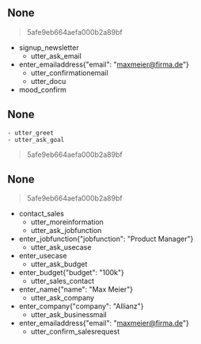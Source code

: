 
## None
> 5afe9eb664aefa000b2a89bf
* signup_newsletter
    - utter_ask_email
* enter_emailaddress{"email": "maxmeier@firma.de"}
    - utter_confirmationemail
    - utter_docu
* mood_confirm

## None
    - utter_greet
    - utter_ask_goal
> 5afe9eb664aefa000b2a89bf

## None
> 5afe9eb664aefa000b2a89bf
* contact_sales
    - utter_moreinformation
    - utter_ask_jobfunction
* enter_jobfunction{"jobfunction": "Product Manager"}
    - utter_ask_usecase
* enter_usecase
    - utter_ask_budget
* enter_budget{"budget": "100k"}
    - utter_sales_contact
* enter_name{"name": "Max Meier"}
    - utter_ask_company
* enter_company{"company": "Allianz"}
    - utter_ask_businessmail
* enter_emailaddress{"email": "maxmeier@firma.de"}
    - utter_confirm_salesrequest
